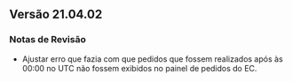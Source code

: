 ## Versão 21.04.02
### Notas de Revisão

- Ajustar erro que fazia com que pedidos que fossem realizados após às 00:00 no UTC não fossem exibidos no painel de pedidos do EC.
